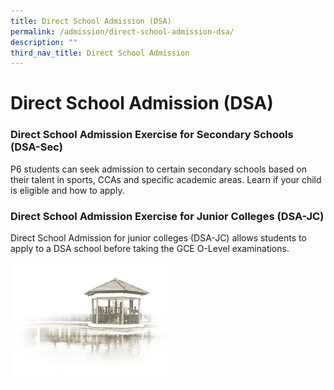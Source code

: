 ```yaml
---
title: Direct School Admission (DSA)
permalink: /admission/direct-school-admission-dsa/
description: ""
third_nav_title: Direct School Admission
---
```







# **Direct School Admission (DSA)**

### Direct School Admission Exercise for Secondary Schools (DSA-Sec)

P6 students can seek admission to certain secondary schools based on their talent in sports, CCAs and specific academic areas. Learn if your child is eligible and how to apply.

### Direct School Admission Exercise for Junior Colleges (DSA-JC)

Direct School Admission for junior colleges (DSA-JC) allows students to apply to a DSA school before taking the GCE O-Level examinations.

<img src="/images/pavilion.png" 
     style="width:50%">